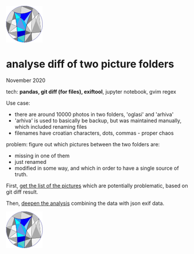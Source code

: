 ![logo](../repo-python.png)

# analyse diff of two picture folders
November 2020

tech: **pandas, git diff (for files), exiftool**, jupyter notebook, gvim regex

Use case:
- there are around 10000 photos in two folders, 'oglasi' and 'arhiva'
- 'arhiva' is used to basically be backup, but was maintained manually, which included renaming files
- filenames have croatian characters, dots, commas - proper chaos

problem: figure out which pictures between the two folders are:
- missing in one of them
- just renamed
- modified in some way, and which
in order to have a single source of truth.

First, [get the list of the pictures](analyse_git_diff/git_diff_analyser.ipynb) which are potentially problematic, based on git diff result.

Then, [deepen the analysis](analyse_git_diff/dig_with_json.ipynb) combining the data with json exif data.


![logo](../repo-python.png)
